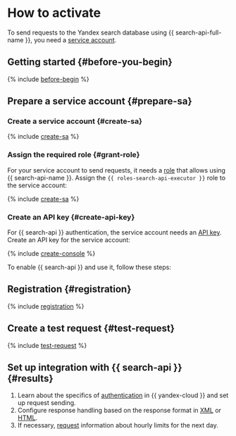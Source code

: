 # How to activate

To send requests to the Yandex search database using {{ search-api-full-name }}, you need a [service account](../../iam/concepts/users/service-accounts.md).

## Getting started {#before-you-begin}

{% include [before-begin](../../_tutorials/_tutorials_includes/before-you-begin.md) %}

## Prepare a service account {#prepare-sa}

### Create a service account {#create-sa}

{% include [create-sa](../../_includes/iam/create-sa-via-console-without-role.md) %}

### Assign the required role {#grant-role}

For your service account to send requests, it needs a [role](../../iam/concepts/access-control/roles.md) that allows using {{ search-api-name }}. Assign the `{{ roles-search-api-executor }}` role to the service account:

{% include [create-sa](../../_includes/grant-role-console-sa.md) %}

### Create an API key {#create-api-key}

For {{ search-api }} authentication, the service account needs an [API key](../../iam/concepts/authorization/api-key.md). Create an API key for the service account:

{% include [create-console](../../_includes/iam/create-api-key-console.md) %}

To enable {{ search-api }} and use it, follow these steps:

## Registration {#registration}

{% include [registration](../../_includes/search-api/registration.md) %}

## Create a test request {#test-request}

{% include [test-request](../../_includes/search-api/test-request.md) %}


## Set up integration with {{ search-api }} {#results}

1. Learn about the specifics of [authentication](../operations/auth.md) in {{ yandex-cloud }} and set up request sending.
1. Configure response handling based on the response format in [XML](../concepts/response.md) or [HTML](../concepts/html-response.md).
1. If necessary, [request](../concepts/limits.md) information about hourly limits for the next day.